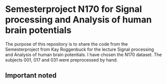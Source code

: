 # Semesterproject N170 for Signal processing and Analysis of human brain potentials

The purpose of this repository is to share the code from the Semesterproject from Kay Roggenbuck for the lecture Signal processing and Analysis of human brain potentials.
I have chosen the N170 dataset.
The subjects 001, 017 and 031 were preprocessed by hand. 

## Important noted




